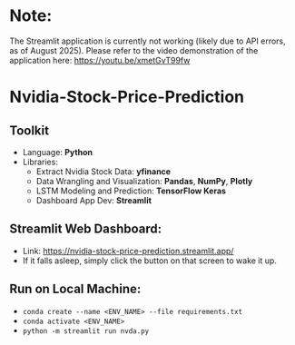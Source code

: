 # Note:
The Streamlit application is currently not working (likely due to API errors, as of August 2025). Please refer to the video demonstration of the application here: https://youtu.be/xmetGvT99fw

# Nvidia-Stock-Price-Prediction
## Toolkit
- Language: **Python**
- Libraries:
  - Extract Nvidia Stock Data: **yfinance**
  - Data Wrangling and Visualization: **Pandas**, **NumPy**, **Plotly**
  - LSTM Modeling and Prediction: **TensorFlow Keras**
  - Dashboard App Dev: **Streamlit**
## Streamlit Web Dashboard:
- Link: https://nvidia-stock-price-prediction.streamlit.app/
- If it falls asleep, simply click the button on that screen to wake it up.
## Run on Local Machine: 
- `conda create --name <ENV_NAME> --file requirements.txt`
- `conda activate <ENV_NAME>`
- `python -m streamlit run nvda.py`
